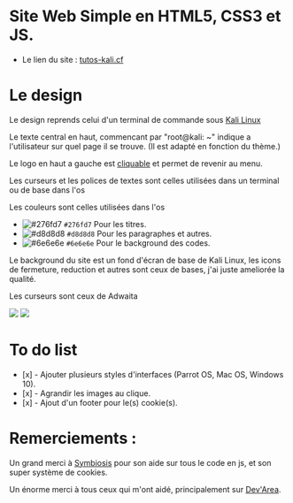 # Site Web Simple en HTML5, CSS3 et JS.
<ul>
  <li>
    Le lien du site : <a href = "http://tutos-kali.cf/">tutos-kali.cf</a>
  </li>
</ul>

# Le design

<p>Le design reprends celui d'un terminal de commande sous <a href = "https://www.kali.org/">Kali Linux</a></p>
<p>Le texte central en haut, commencant par "root@kali: ~" indique a l'utilisateur sur quel page il se trouve. (Il est adapté en fonction du thème.)</p>
<p>Le logo en haut a gauche est <a href="https://">cliquable</a> et permet de revenir au menu.</p>

<p>Les curseurs et les polices de textes sont celles utilisées dans un terminal ou de base dans l'os</p>
<p>Les couleurs sont celles utilisées dans l'os</p>

- ![#276fd7](https://via.placeholder.com/15/276fd7/000000?text=+) `#276fd7` Pour les titres.
- ![#d8d8d8](https://via.placeholder.com/15/d8d8d8/000000?text=+) `#d8d8d8` Pour les paragraphes et autres.
- ![#6e6e6e](https://via.placeholder.com/15/6e6e6e/000000?text=+) `#6e6e6e` Pour le background des codes.

<p>Le background du site est un fond d'écran de base de Kali Linux, les icons de fermeture, reduction et autres sont ceux de bases, j'ai juste ameliorée la qualité.</p>

<p>Les curseurs sont ceux de Adwaita</p>
<img src="http://www.allo-image.net/stockimg/vignette/121228815660a13755455d9adwaita_normal_select.png" border="0">
<img src="http://www.allo-image.net/stockimg/vignette/168452668060a137552bcf5adwaita_link_select.png" border="0">


<h1>To do list</h1>
<ul>
  <li> [x] - Ajouter plusieurs styles d'interfaces (Parrot OS, Mac OS, Windows 10).</li>
  <li> [x] - Agrandir les images au clique.</li>
  <li> [x] - Ajout d'un footer pour le(s) cookie(s).</li>
</ul>

<h1>Remerciements : </h1>
<p>Un grand merci à <a href="https://github.com/allombar">Symbiosis</a> pour son aide sur tous le code en js, et son super système de cookies.</p>
<p>Un énorme merci à tous ceux qui m'ont aidé, principalement sur <a href="https://discord.gg/gpZemxGmrD" target="_blank">Dev'Area</a>.</p>
